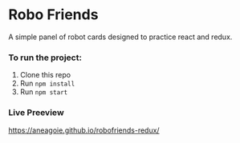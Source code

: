 # Robo Friends
A simple panel of robot cards designed to practice react and redux.

### To run the project:

1. Clone this repo
2. Run `npm install`
3. Run `npm start`

### Live Preeview

https://aneagoie.github.io/robofriends-redux/
